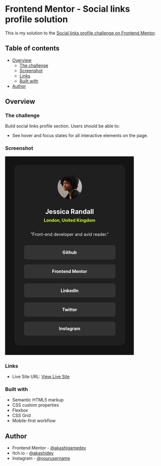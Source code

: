 # Frontend Mentor - Social links profile solution

This is my solution to the [Social links profile challenge on Frontend Mentor](https://www.frontendmentor.io/challenges/social-links-profile-UG32l9m6dQ).
## Table of contents

- [Overview](#overview)
  - [The challenge](#the-challenge)
  - [Screenshot](#screenshot)
  - [Links](#links)
  - [Built with](#built-with)
- [Author](#author)

## Overview

### The challenge

Build social links profile section.
Users should be able to:

- See hover and focus states for all interactive elements on the page.

### Screenshot

![Social Links Design](./design/Social_Links_Section.png)

### Links

- Live Site URL: [View Live Site](https://akashigamedev.github.io/Social_Links_Design_Challenge/)

### Built with

- Semantic HTML5 markup
- CSS custom properties
- Flexbox
- CSS Grid
- Mobile-first workflow

## Author

- Frontend Mentor - [@akashigamedev](https://www.frontendmentor.io/profile/akashigamedev)
- Itch.io - [@akashidev](https://akashidev.itch.io/)
- Instagram - [@yourusername](https://www.instagram.com/akashgoyal_77)
